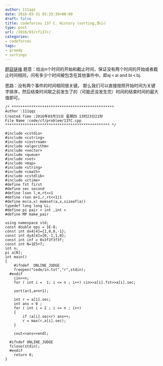 ```yaml
---
author: 111qqz
date: 2016-03-31 05:33:39+00:00
draft: false
title: codeforces 137 C. History (sorting,贪心)
type: post
url: /2016/03/cf137c/
categories:
- codeforces
tags:
- greedy
- sortings
---
```


[题目链接](http://codeforces.com/problemset/problem/137/C)
题意：给出n个时间的开始和截止时间，保证没有两个时间的开始或者截止时间相同，问有多少个时间被包含在其他事件中。即aj < ai and bi < bj.

思路：没有两个事件的时间相同很关键。
那么我们可以直接按照开始时间为关键字排序，然后结束时间取之前发生了的（可能还没发生完）时间的结束时间的最大值即可。
 

    
    /* ***********************************************
    Author :111qqz
    Created Time :2016年03月31日 星期四 13时23分21秒
    File Name :code/cf/problem/137C.cpp
    ************************************************ */
    
    #include <cstdio>
    #include <cstring>
    #include <iostream>
    #include <algorithm>
    #include <vector>
    #include <queue>
    #include <set>
    #include <map>
    #include <string>
    #include <cmath>
    #include <cstdlib>
    #include <ctime>
    #define fst first
    #define sec second
    #define lson l,m,rt<<1
    #define rson m+1,r,rt<<1|1
    #define ms(a,x) memset(a,x,sizeof(a))
    typedef long long LL;
    #define pi pair < int ,int >
    #define MP make_pair
    
    using namespace std;
    const double eps = 1E-8;
    const int dx4[4]={1,0,0,-1};
    const int dy4[4]={0,-1,1,0};
    const int inf = 0x3f3f3f3f;
    const int N=1E5+7;
    int n;
    pi a[N];
    int main()
    {
    	#ifndef  ONLINE_JUDGE 
    	freopen("code/in.txt","r",stdin);
      #endif
    	cin>>n;
    	for ( int i =  1; i <= n ; i++) cin>>a[i].fst>>a[i].sec;
    
    	sort(a+1,a+n+1);
    	
    	int r = a[1].sec;
    	int ans = 0 ;
    	for ( int i = 2 ; i <= n ; i++)
    	{
    	    if (a[i].sec<r) ans++;
    	    r = max(r,a[i].sec);
    	}
    
    	cout<<ans<<endl;
    
      #ifndef ONLINE_JUDGE  
      fclose(stdin);
      #endif
        return 0;
    }
    



